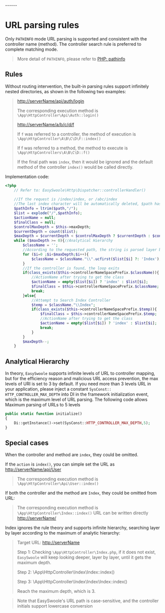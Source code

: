 <head>
     <title>EasySwoole controller|swoole controller|swoole Api service</title>
     <meta content="text/html; charset=utf-8" http-equiv="Content-Type">
     <meta name="keywords" content="EasySwoole Parse URL |EasySwoole Http Doc|swoole Api service"/>
     <meta name="description" content="EasySwoole: URL parser and routers"/>
</head>
---<head>---

# URL parsing rules

Only `PATHINFO` mode URL parsing is supported and consistent with the controller name (method). 
The controller search rule is preferred to complete matching mode.

> More detail of `PATHINFO`, please refer to <a target="_blank" href="https://www.php.net/manual/en/function.pathinfo.php">PHP: pathinfo</a>

## Rules

Without routing intervention, the built-in parsing rules support infinitely nested directories, as shown in the following two examples:

> <http://serverName/api/auth/login>
>
> The corresponding execution method is `\App\HttpController\Api\Auth::login()`
>
> <http://serverName/a/b/c/d/f>
>
> If `f` was referred to a controller, the method of execution is `\App\HttpController\A\B\C\D\F::index()`
>
> If f was referred to a method, the method to execute is `\App\HttpControllers\A\B\C\D::f()`
>
> If the final path was `index`, then it would be ignored and the default method of the controller `index()` would be called directly.

Implementation code:
```php
<?php 
    // Refer to: EasySwoole\Http\Dispatcher::controllerHandler()
    
    //If the request is /index/index, or /abc/index
    //The last index character will be automatically deleted, $path has been processed as /index or /abc
    $pathInfo = ltrim($path,"/");
    $list = explode("/",$pathInfo);
    $actionName = null;
    $finalClass = null;
    $controlMaxDepth = $this->maxDepth;
    $currentDepth = count($list);
    $maxDepth = $currentDepth < $controlMaxDepth ? $currentDepth : $controlMaxDepth;
    while ($maxDepth >= 0){//Analytical Hierarchy
        $className = '';
        //According to the requested path, the string is parsed layer by layer to capitalize the initial letter, and the validity of the string is judged. If the string is invalid, the default is Index.
        for ($i=0 ;$i<$maxDepth;$i++){
            $className = $className."\\".ucfirst($list[$i] ?: 'Index');//Serve Index for primary controller
        }
        //If the controller is found, the loop exits
        if(class_exists($this->controllerNameSpacePrefix.$className)){
            //ActionName after trying to get the class
            $actionName = empty($list[$i]) ? 'index' : $list[$i];
            $finalClass = $this->controllerNameSpacePrefix.$className;
            break;
        }else{
            //Attempt to Search Index Controller
            $temp = $className."\\Index";
            if(class_exists($this->controllerNameSpacePrefix.$temp)){
                $finalClass = $this->controllerNameSpacePrefix.$temp;
                //ActionName after trying to get the class
                $actionName = empty($list[$i]) ? 'index' : $list[$i];
                break;
            }
        }
        $maxDepth--;
    }
```

## Analytical Hierarchy

In theory, `EasySwoole` supports infinite levels of URL to controller mapping, but for the efficiency reason and malicious URL access prevention, the max levels of URI is set to 3 by default. 
If you need more than 3 levels URL in your application, please inject a constant `SysConst:: HTTP_CONTROLLER_MAX_DEPTH` into DI in the framework initialization event, which is the maximum level of URL parsing. The following code allows Maximum parsing of URLs to 5 levels
```php
public static function initialize()
{
	Di::getInstance()->set(SysConst::HTTP_CONTROLLER_MAX_DEPTH,5);
}
```

## Special cases
When the controller and method are `index`, they could be omitted.

If the `action` is `index()`, you can simple set the URL as <http://serverName/api/User>
> The corresponding execution method is `\App\HttpController\Api\User::index()`

If both the controller and the method are `Index`, they could be omitted from URL:
> The corresponding execution method is `\App\HttpController\Index::index()`
> URL can be written directly <http://serverName/>   

Index ignores the rule theory and supports infinite hierarchy, searching layer by layer according to the maximum of analytic hierarchy:
> Target URL: <http://serverName>
>
> Step 1: Checking `\App\HttpController\Index.php`, if it does not exist, `EasySwoole` will keep looking deeper, layer by layer, until it gets the maximum depth.
>
> Step 2: \App\HttpController\Index\Index::index()
>
> Step 3: \App\HttpController\Index\Index\Index::index()
>
> Reach the maximum depth, which is 3.


> Note that EasySwoole's URL path is case-sensitive, and the controller initials support lowercase conversion